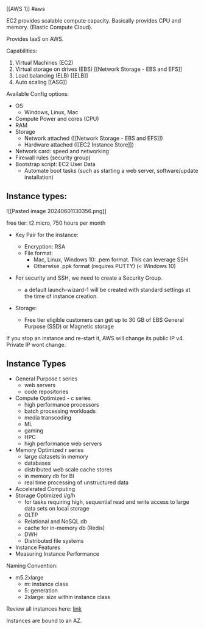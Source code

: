 
[[AWS 1]] #aws 


EC2 provides scalable compute capacity. Basically provides CPU and memory. (Elastic Compute Cloud).

Provides IaaS on AWS.

Capabilities:
1. Virtual Machines (EC2)
2. Virtual storage on drives (EBS) [[Network Storage - EBS and EFS]]
3. Load balancing (ELB) [[ELB]]
4. Auto scaling [[ASG]]

Available Config options:
* OS
	* Windows, Linux, Mac
* Compute Power and cores (CPU)
* RAM
* Storage
	* Network attached ([[Network Storage - EBS and EFS]])
	* Hardware attached ([[EC2 Instance Store]])
* Network card: speed and networking
* Firewall rules (security group)
* Bootstrap script: EC2 User Data
	* Automate boot tasks (such as starting a web server, software/update installation)


## Instance types:

![[Pasted image 20240601130356.png]]

free tier: t2.micro, 750 hours per month

* Key Pair for the instance:
	* Encryption: RSA
	* File format:
		* Mac, Linux, Windows 10: .pem format. This can leverage SSH
		* Otherwise .ppk format (requires PUTTY) (< Windows 10)

* For security and SSH, we need to create a Security Group.
	* a default launch-wizard-1 will be created with standard settings at the time of instance creation.

 * Storage: 
	 * Free tier eligible customers can get up to 30 GB of EBS General Purpose (SSD) or Magnetic storage


If you stop an instance and re-start it, AWS will change its public IP v4. Private IP wont change.

## Instance Types

* General Purpose t series
	* web servers
	* code repositories
* Compute Optimized - c series
	* high performance processors
	* batch processing workloads
	* media transcoding
	* ML
	* gaming
	* HPC
	* high performance web servers
* Memory Optimized r series
	* large datasets in memory
	* databases
	* distributed web scale cache stores
	* in memory db for BI
	* real time processing of unstructured data
* Accelerated Computing
* Storage Optimized i/g/h
	* for tasks requiring high, sequential read and write access to large data sets on local storage
	* OLTP
	* Relational and NoSQL db
	* cache for in-memory db (Redis)
	* DWH
	* Distributed file systems
* Instance Features
* Measuring Instance Performance

 Naming Convention:

* m5.2xlarge
	* m: instance class
	* 5: generation
	* 2xlarge: size within instance class

Review all instances here: [link](https://instances.vantage.sh/)

Instances are bound to an AZ.
